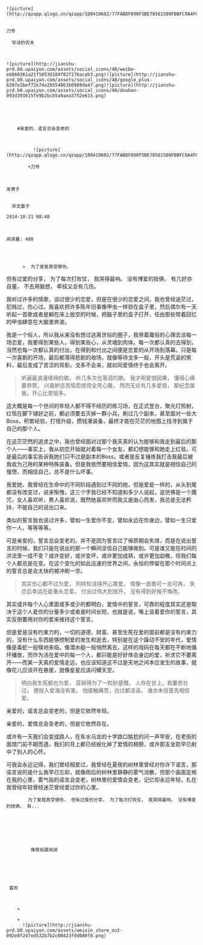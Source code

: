 
    
  
    ![picture](http://qzapp.qlogo.cn/qzapp/100410602/77FABDF890F5BE78561580FBBFC9A4F0/100)
    

    刀爷
  
      写诗的农夫

  
  
    ![picture](http://jianshu-prd.b0.upaiyun.com/assets/social_icons/48/weibo-e6860361a21f50530184f82f276acab3.png)![picture](http://jianshu-prd.b0.upaiyun.com/assets/social_icons/48/google_plus-6297e2bef72e74a2b554863b0969da47.png)![picture](http://jianshu-prd.b0.upaiyun.com/assets/social_icons/48/douban-093d391615fe9b2bcb5a9aea3752e615.png)
  


    
      
        #亲爱的，诺言总会变老的
        
          
            
              ![picture](http://qzapp.qlogo.cn/qzapp/100410602/77FABDF890F5BE78561580FBBFC9A4F0/100)
            
            +刀爷
        
        
    
    发表于 

    
      杂文篓子

    2014-10-21 08:40

    

    阅读量: 480
  


        
          >  为了爱我真受够伤，
但有过爱的分享，
为了每次打败仗，
我哭得最响。
没有博爱的技俩，
有几好亦自量，
不去用脑想，
牵挂又会有几伤。

  我听过许多的情歌，谈过很少的恋爱，但是在很少的恋爱之间，我也曾经迷茫过，犯贱过，伤心过。我喜欢把许多陈年旧事像甲虫一样锁在盒子里，然后偶尔有一天听起一首歌或者是躺在床上放空的时候，把脑子里的盒子打开，任由那些带着回忆的甲虫肆意在大脑里奔波。

  我是一个俗人，所以我从来没有想过逃离世俗的圈子，我带着庸俗的心理去谈每一场恋爱，我要得到某些人，得到某些心，从灵魂到肉体。每一次都认真的去得到，当然也每一次都认真的付出，在得到和付出之间便是恋爱的从开场到落幕。只是每一次喜剧的开场，最后都落得悲剧的收场，就像等待戈多一般，开头是荒诞的笑料，最后变成了苦涩的背影。戈多不会来，就如同爱情终于也会离开。

>  听遍最浪漫缠绵的歌，
听几多次也落泪的歌。
我才明爱恨因果，
懂得心痛要恭贺。
兴奋妒忌苦恼怨恨完全凭心魔，
然而无论有几多爱错，
那纪念属我，开心比苦恼多。

  这大概是每一个世间的年轻人都不得不经历的练习场，在正式登台，聚光灯照射，红毯在脚下铺好之前，都必须要去灭掉一群小兵，刷过几个副本，甚至面对一些大Boss，积累经验，打怪升级，攒钱凑装备，最终才能在茫茫的地图上找寻到属于自己的那个人。

  在这茫茫然的追求之中，我也曾经面对过那个我天真的认为能够和我走到最后的那个人——事实上，我从初恋开始就对着每一个女友，都幻想能够和她走上红毯，可是最后的事实告诉我她们只不过是副本的Boss，或者是反复锤炼我打击我最后被我收为己用的某种特殊装备。但是我依然要相信爱情，因为这其实就是相信自己的憧憬，而相信自己，总不是什么坏事。

  我爱她，我曾经在生命中的不同阶段遇到过不同的她，但是爱是一样的，从头到尾都没有改变过，说来惭愧，这三个字我已经不知道和多少人说起，这仿佛是一个魔咒，女人喜欢听，男人喜欢说，既然她喜欢听而我又是由心而发，我总是无法矜持，不能自己的说出口来。

  类似的誓言我也说过许多，譬如一生爱你不变，譬如永远在你身边，譬如一生只爱你一人，等等等等。

  可是亲爱的，誓言总会变老的。并不是因为誓言过了保质期会失效，而是在说出誓言的时候，我们只是在说出的那一个瞬间坚信自己能够做到。可是谁又能在时间的洪流里一成不变？或许变好，或许变坏，或许更加成熟，或许更加幼稚，但我们每个人都总是在变。在这个变化的如此迅速的世界之间，永恒的停留在那个时间点上的誓言总是会太快的被冲刷一空。

>  其实伤心都不过为爱，
同样知活得开心靠爱。
情像一首歌可一总可再，
失恋后幸运在能重头恋爱。
付出过伟大到放开，
没有得到好报不悔改。

  其实或许每个人心里面或多或少的都明白，爱情中的誓言，可靠的程度其实还是取决于这个人爱你的分量多少或者是时间长短，也就是说，嘴上说着爱你的誓言，其实反倒要用对你的爱来维持这个誓言。

  但是爱是没有约束力的，一切的道德、财富、甚至生死在爱的面前都是没有约束力的，没有什么东西能够控制爱的发生和逝去，特别是在这个躁动不安的年代，爱情像是毒蛇一般倏地来临，像潜水艇一般悄然离去，这样的戏码在每天都在不断地循环播放，而作为活在爱中的每一个人，都只能是好好体会身边的爱，祈求它不要离开——而某一天真的爱情走远，也应该知道这不过是天地之间本应发生的故事，就像花儿应该开在悬崖，就像星星应该闪耀天空。

>  明白我生死都也为爱，
孱弱得为了一粒砂感慨，
人存在世上，若要悲壮过，
便投入爱海没有害。
怕接触痛苦，白过都活该。
谁亦未信首先相信爱。

  亲爱的，诺言总会变老的，但是它依然年轻。

  亲爱的，爱情总会变老的，但是它依然存在。

  或许有一天我们会变成路人，在车水马龙的十字路口尴尬的问一声早安，在老街的面馆门前不期而遇，我们的背上都已经蜕化掉了爱情的翅膀，或许那支金箭早已射中了别人的心怀。

  可我会永远记得，我们曾经相爱过，我曾经在夏夜的树林里曾经对你许下诺言，那诺言说的是什么我早已忘却，就像雨后的树林里静静的雾气消散，但那个画面定格在我的心里，雾气般的诺言会变老，树林里的爱情会变老，记忆却永远年轻，扎在我曾经年轻曾经迷茫曾经爱过你的心里。


        
            为了爱我真受够伤， 但有过爱的分享， 为了每次打败仗， 我哭得最响。 没有博爱的技俩， 有...
      
    
    
      
      
      
          
             推荐拓展阅读
        
      
    
    
      
          
     喜欢

      
      
        +
                  
        +
          ![picture](http://jianshu-prd.b0.upaiyun.com/assets/weixin_share_out-092e0f24fed532b7b2c00423fdd080f8.png)
        
      
    
  


